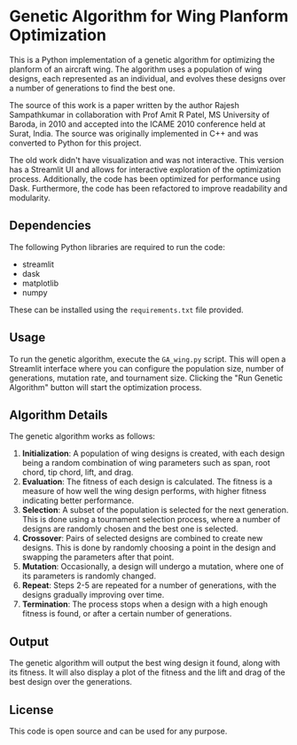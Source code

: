 # Genetic Algorithm for Wing Planform Optimization

This is a Python implementation of a genetic algorithm for optimizing the planform of an aircraft wing. The algorithm uses a population of wing designs, each represented as an individual, and evolves these designs over a number of generations to find the best one.

The source of this work is a paper written by the author Rajesh Sampathkumar in collaboration with Prof Amit R Patel, MS University of Baroda, in 2010 and accepted into the ICAME 2010 conference held at Surat, India. The source was originally implemented in C++ and was converted to Python for this project. 

The old work didn't have visualization and was not interactive. This version has a Streamlit UI and allows for interactive exploration of the optimization process. Additionally, the code has been optimized for performance using Dask. Furthermore, the code has been refactored to improve readability and modularity.

## Dependencies

The following Python libraries are required to run the code:
- streamlit
- dask
- matplotlib
- numpy

These can be installed using the `requirements.txt` file provided.

## Usage

To run the genetic algorithm, execute the `GA_wing.py` script. This will open a Streamlit interface where you can configure the population size, number of generations, mutation rate, and tournament size. Clicking the "Run Genetic Algorithm" button will start the optimization process.

## Algorithm Details

The genetic algorithm works as follows:
1. **Initialization**: A population of wing designs is created, with each design being a random combination of wing parameters such as span, root chord, tip chord, lift, and drag.
2. **Evaluation**: The fitness of each design is calculated. The fitness is a measure of how well the wing design performs, with higher fitness indicating better performance.
3. **Selection**: A subset of the population is selected for the next generation. This is done using a tournament selection process, where a number of designs are randomly chosen and the best one is selected.
4. **Crossover**: Pairs of selected designs are combined to create new designs. This is done by randomly choosing a point in the design and swapping the parameters after that point.
5. **Mutation**: Occasionally, a design will undergo a mutation, where one of its parameters is randomly changed.
6. **Repeat**: Steps 2-5 are repeated for a number of generations, with the designs gradually improving over time.
7. **Termination**: The process stops when a design with a high enough fitness is found, or after a certain number of generations.

## Output

The genetic algorithm will output the best wing design it found, along with its fitness. It will also display a plot of the fitness and the lift and drag of the best design over the generations.

## License
This code is open source and can be used for any purpose.
